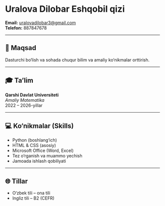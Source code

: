 # Uralova Dilobar Eshqobil qizi

**Email:** uralovadilobar3@gmail.com  
**Telefon:** 887847678  

---

## 🎯 Maqsad

Dasturchi bo‘lish va sohada chuqur bilim va amaliy ko‘nikmalar orttirish.

---

## 🎓 Ta’lim

**Qarshi Davlat Universiteti**  
*Amaliy Matematika*  
2022 – 2026-yillar

---

## 💻 Ko‘nikmalar (Skills)

- Python (boshlang‘ich)
- HTML & CSS (asosiy)
- Microsoft Office (Word, Excel)
- Tez o‘rganish va muammo yechish
- Jamoada ishlash qobiliyati

---

## 🌐 Tillar

- O‘zbek tili – ona tili  
- Ingliz tili – B2 (CEFR)
